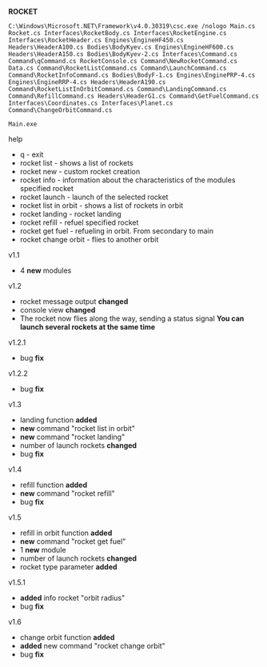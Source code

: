 **ROCKET**

```C:\Windows\Microsoft.NET\Framework\v4.0.30319\csc.exe /nologo Main.cs Rocket.cs Interfaces\RocketBody.cs Interfaces\RocketEngine.cs Interfaces\RocketHeader.cs Engines\EngineHF450.cs Headers\HeaderA100.cs Bodies\BodyKyev.cs Engines\EngineHF600.cs Headers\HeaderA150.cs Bodies\BodyKyev-2.cs Interfaces\Command.cs Command\qCommand.cs RocketConsole.cs Command\NewRocketCommand.cs Data.cs Command\RocketListCommand.cs Command\LaunchCommand.cs Command\RocketInfoCommand.cs Bodies\BodyF-1.cs Engines\EnginePRP-4.cs Engines\EngineRRP-4.cs Headers\HeaderA190.cs Command\RocketListInOrbitCommand.cs Command\LandingCommand.cs Command\RefillCommand.cs Headers\HeaderG1.cs Command\GetFuelCommand.cs Interfaces\Сoordinates.cs Interfaces\Planet.cs Command\ChangeOrbitCommand.cs```

```Main.exe```

help

- q - exit
- rocket list - shows a list of rockets
- rocket new - custom rocket creation
- rocket info - information about the characteristics of the modules specified rocket
- rocket launch - launch of the selected rocket
- rocket list in orbit - shows a list of rockets in orbit
- rocket landing - rocket landing
- rocket refill - refuel specified rocket
- rocket get fuel - refueling in orbit. From secondary to main
- rocket change orbit - flies to another orbit

v1.1

- 4 **new** modules

v1.2

- rocket message output **changed**
- console view **changed**
- The rocket now flies along the way, sending a status signal **You can launch several rockets at the same time**

v1.2.1

- bug **fix**

v1.2.2

- bug **fix**

v1.3

- landing function **added**
- **new** command "rocket list in orbit"
- **new** command "rocket landing"
- number of launch rockets **changed**
- bug **fix**

v1.4

- refill function **added**
- **new** command "rocket refill"
- bug **fix**

v1.5

- refill in orbit function **added**
- **new** command "rocket get fuel"
- 1 **new** module
- number of launch rockets **changed**
- rocket type parameter **added**

v1.5.1

- **added** info rocket "orbit radius"
- bug **fix**

v1.6

- change orbit function **added**
- **added** new command "rocket change orbit"
- bug **fix**